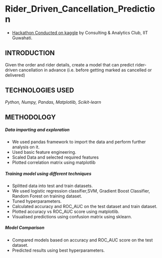 # Rider_Driven_Cancellation_Prediction

- [Hackathon Conducted on kaggle](https://www.kaggle.com/c/cascade-cup-22/overview) by Consulting & Analytics Club, IIT Guwahati.

## **INTRODUCTION**

Given the order and rider details, create a model that can predict rider-driven cancellation in advance (i.e. before getting marked as cancelled or delivered)

## **TECHNOLOGIES USED**

*Python, Numpy, Pandas, Matplotlib, Scikit-learn*

## **METHODOLOGY**

##### **Data importing and exploration**

- We used pandas framework to import the data and perform further analysis on it.
- Used basic feature engineering.
- Scaled Data and selected required features
- Plotted correlation matrix using matplotlib

##### **Training model using different techniques**

- Splitted data into test and train datasets.
- We used logistic regression classifier,SVM, Gradient Boost Classifier, Random Forest on training dataset.
- Tuned hyperparameters.
- Calculated accuracy and ROC_AUC on the test dataset and train dataset.
- Plotted accuracy vs ROC_AUC score using matplotlib.
- Visualised predictions using confusion matrix using sklearn.

##### **Model Comparison**

- Compared models based on accuracy and ROC_AUC score on the test dataset.
- Predicted results using best hyperparameters.
